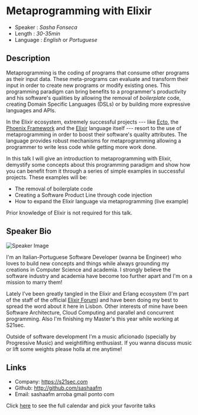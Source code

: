 Metaprogramming with Elixir
========================

* Speaker   : *Sasha Fonseca*
* Length    : *30-35min*
* Language  : *English* or *Portuguese*

Description
-----------
Metaprogramming is the coding of programs that consume other programs as their input data. These meta-programs can evaluate and transform their input in order to create new programs or modify existing ones. This programming paradigm can bring benefits to a programmer's productivity and his software's qualities by allowing the removal of *boilerplate* code, creating Domain Specific Languages (DSLs) or by building more expressive languages and APIs. 

In the Elixir ecosystem, extremely successful projects --- like [Ecto](https://github.com/elixir-ecto/ecto), the [Phoenix Framework](https://github.com/phoenixframework/phoenix) and the [Elixir](https://github.com/elixir-lang/elixir) language itself --- resort to the use of metaprogramming in order to boost their software's quality attributes. The language provides robust mechanisms for metaprogramming allowing a programmer to write less code while getting more work done.

In this talk I will give an introduction to metaprogramming with Elixir, demystify some concepts about this programming paradigm and show how you can benefit from it through a series of simple examples in successful projects. These examples will be:
- The removal of boilerplate code
- Creating a Software Product Line through code injection 
- How to expand the Elixir language via metaprogramming (live example) 

Prior knowledge of Elixir is not required for this talk.

Speaker Bio
-----------

![Speaker Image](https://avatars2.githubusercontent.com/u/3422400?v=3&s=400)

I'm an Italian-Portuguese Software Developer (wanna be Engineer) who loves to build new concepts and things while always grounding my creations in Computer Science and academia. I strongly believe the software industry and academia have become too further apart and I'm on a mission to marry them!

Lately I've been greatly tangled in the Elixir and Erlang ecosystem (I'm part of the staff of the official [Elixir Forum](http://elixirforum.com)) and have been doing my best to spread the word about it here in Lisbon. Other interests of mine have been Software Architecture, Cloud Computing and parallel and concurrent programming. Also I'm finishing my Master's this year while working at S21sec.

Outside of software development I'm a music aficionado (specially by Progressive Music) and weightlifting enthusiast. If you wanna discuss music or lift some weights please holla at me anytime!

Links
-----
* Company: https://s21sec.com
* Github: http://github.com/sashaafm
* Email: sashaafm arroba gmail ponto com

Click [here][1] to see the full calendar and pick your favorite talks

[1]: https://pixels.camp/schedule/
